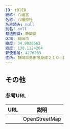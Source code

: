 ```yaml
---
ID: t9lEB
総称: 八幡宮
名称: 八幡神社
名称読み: null
別名: null
都道府県: 静岡県
区域: 島田市
緯度: 34.9026662
経度: 138.1124204
郵便番号: 4270233
住所: 静岡県島田市身成２１０−１
---
```


## その他

### 参考URL

| URL | 説明          |
| --- | ------------- |
|     | OpenStreetMap |
